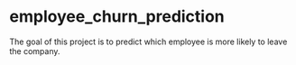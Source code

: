 # employee_churn_prediction
The goal of this project is to predict which employee is more likely to leave the company.
